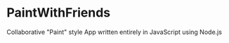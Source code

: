 PaintWithFriends
================

Collaborative "Paint" style App written entirely in JavaScript using Node.js